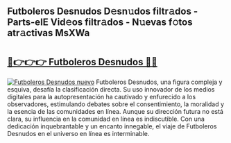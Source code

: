 ## Futboleros Desnudos D𝚎sn𝚞dos filtr𝚊dos - Parts-eIE Vid𝚎os filtr𝚊dos - N𝚞evas f𝚘tos atr𝚊ctivas MsXWa

# <h2><a href="http://mba8cn.tromn.icu/?c=Futboleros+Desnudos">🔗👉👉👉 Futboleros Desnudos 🔗🔗</a></h2>

[![Futboleros Desnudos nuevo](https://i.imgur.com/pEAQMta.gif)](http://mba8cn.tromn.icu/?c=Futboleros+Desnudos)
Futboleros Desnudos, una figura compleja y esquiva, desafía la clasificación directa. Su uso innovador de los medios digitales para la autopresentación ha cautivado y enfurecido a los observadores, estimulando debates sobre el consentimiento, la moralidad y la esencia de las comunidades en línea. Aunque su dirección futura no está clara, su influencia en la comunidad en línea es indiscutible. Con una dedicación inquebrantable y un encanto innegable, el viaje de Futboleros Desnudos en el universo en línea es interminable.
